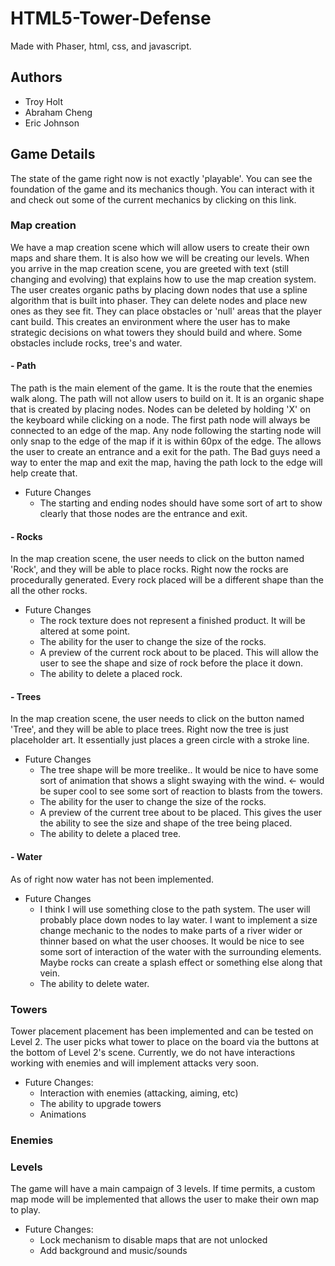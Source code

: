 # HTML5-Tower-Defense
Made with Phaser, html, css, and javascript.

## Authors
  - Troy Holt
  - Abraham Cheng
  - Eric Johnson
  
## Game Details
The state of the game right now is not exactly 'playable'. You can see the foundation of the game and its mechanics though. You can interact with it and check out some of the current mechanics by clicking on this link. 

### Map creation
We have a map creation scene which will allow users to create their own maps and share them. It is also how we will be creating our levels. When you arrive in the map creation scene, you are greeted with text (still changing and evolving) that explains how to use the map creation system. The user creates organic paths by placing down nodes that use a spline algorithm that is built into phaser. They can delete nodes and place new ones as they see fit. They can place obstacles or 'null' areas that the player cant build. This creates an environment where the user has to make strategic decisions on what towers they should build and where. Some obstacles include rocks, tree's and water.

#### - Path
The path is the main element of the game. It is the route that the enemies walk along. The path will not allow users to build on it. It is an organic shape that is created by placing nodes. Nodes can be deleted by holding 'X' on the keyboard while clicking on a node. The first path node will always be connected to an edge of the map. Any node following the starting node will only snap to the edge of the map if it is within 60px of the edge. The allows the user to create an entrance and a exit for the path. The Bad guys need a way to enter the map and exit the map, having the path lock to the edge will help create that. 
- Future Changes
  - The starting and ending nodes should have some sort of art to show clearly that those nodes are the entrance and exit. 

#### - Rocks
In the map creation scene, the user needs to click on the button named 'Rock', and they will be able to place rocks. Right now the rocks are procedurally generated. Every rock placed will be a different shape than the all the other rocks.
- Future Changes
  - The rock texture does not represent a finished product. It will be altered at some point.
  - The ability for the user to change the size of the rocks.
  - A preview of the current rock about to be placed. This will allow the user to see the shape and size of rock before the place it down.
  - The ability to delete a placed rock.

#### - Trees
In the map creation scene, the user needs to click on the button named 'Tree', and they will be able to place trees. Right now the tree is just placeholder art. It essentially just places a green circle with a stroke line. 
- Future Changes
  - The tree shape will be more treelike.. It would be nice to have some sort of animation that shows a slight swaying with the wind. <- would be super cool to see some sort of reaction to blasts from the towers.
  - The ability for the user to change the size of the rocks.
  - A preview of the current tree about to be placed. This gives the user the ability to see the size and shape of the tree being placed. 
  - The ability to delete a placed tree.

#### - Water
As of right now water has not been implemented. 
- Future Changes
  - I think I will use something close to the path system. The user will probably place down nodes to lay water. I want to implement a size change mechanic to the nodes to make parts of a river wider or thinner based on what the user chooses. It would be nice to see some sort of interaction of the water with the surrounding elements. Maybe rocks can create a splash effect or something else along that vein.
  - The ability to delete water.

### Towers
Tower placement placement has been implemented and can be tested on Level 2. The user picks what tower to place on the board via the buttons at the bottom of Level 2's scene. Currently, we do not have interactions working with enemies and will implement attacks very soon.
- Future Changes:
  - Interaction with enemies (attacking, aiming, etc)
  - The ability to upgrade towers
  - Animations

### Enemies


### Levels
The game will have a main campaign of 3 levels. If time permits, a custom map mode will be implemented that allows the user to make their own map to play.
- Future Changes:
  - Lock mechanism to disable maps that are not unlocked
  - Add background and music/sounds